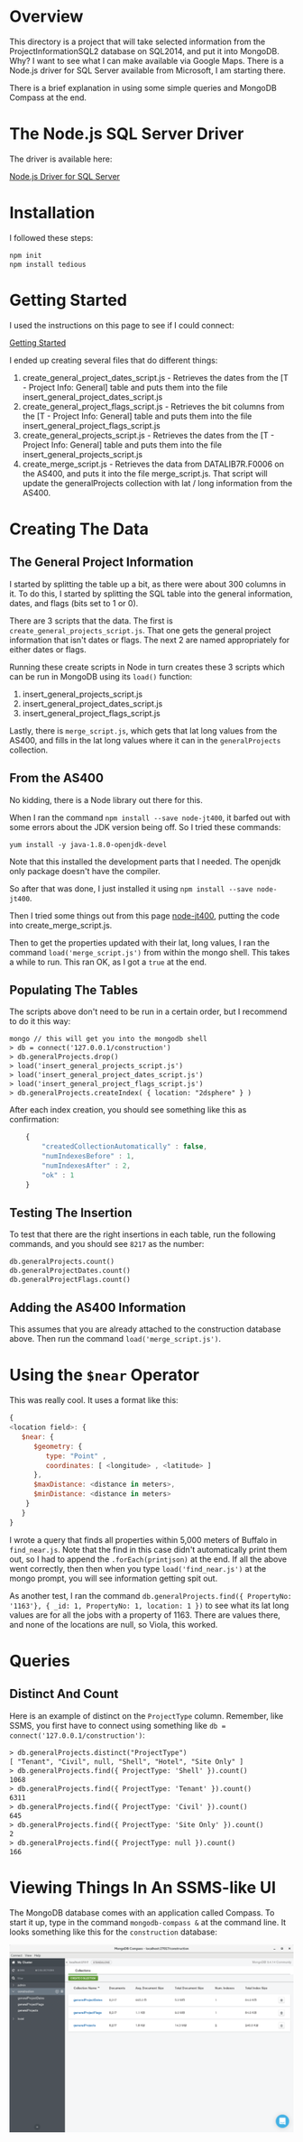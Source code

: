 # Overview

This directory is a project that will take selected information from the ProjectInformationSQL2 database
on SQL2014, and put it into MongoDB. Why? I want to see what I can make available via Google Maps. There
is a Node.js driver for SQL Server available from Microsoft, I am starting there.

There is a brief explanation in using some simple queries and MongoDB Compass at
the end.

# The Node.js SQL Server Driver

The driver is available here:

[Node.js Driver for SQL Server](https://docs.microsoft.com/en-us/sql/connect/node-js/node-js-driver-for-sql-server?view=sql-server-2017)

# Installation

I followed these steps:

    npm init
    npm install tedious

# Getting Started

I used the instructions on this page to see if I could connect:

[Getting Started](http://tediousjs.github.io/tedious/getting-started.html)

I ended up creating several files that do different things:

1. create_general_project_dates_script.js - Retrieves the dates from the [T - Project Info: General] table
and puts them into the file insert_general_project_dates_script.js
1. create_general_project_flags_script.js - Retrieves the bit columns from the [T - Project Info: General] table
and puts them into the file insert_general_project_flags_script.js
1. create_general_projects_script.js - Retrieves the dates from the [T - Project Info: General] table and
puts them into the file insert_general_projects_script.js
1. create_merge_script.js - Retrieves the data from DATALIB7R.F0006 on the AS400, and puts it into the file
merge_script.js. That script will update the generalProjects collection with lat / long information from the
AS400.

# Creating The Data

## The General Project Information

I started by splitting the table up a bit, as there were about 300 columns in it.
To do this, I started by splitting the SQL table into the general information,
dates, and flags (bits set to 1 or 0).

There are 3 scripts that the data. The first is `create_general_projects_script.js`.
That one gets the general project information that isn't dates or flags. The
next 2 are named appropriately for either dates or flags.

Running these create scripts in Node in turn creates these 3 scripts which can be run in MongoDB using its `load()` function:

1. insert_general_projects_script.js
1. insert_general_project_dates_script.js
1. insert_general_project_flags_script.js

Lastly, there is `merge_script.js`, which gets that lat long values from the AS400,
and fills in the lat long values where it can in the `generalProjects` collection.

## From the AS400

No kidding, there is a Node library out there for this.

When I ran the command `npm install --save node-jt400`, it barfed out with some errors about the JDK
version being off. So I tried these commands:

    yum install -y java-1.8.0-openjdk-devel

Note that this installed the development parts that I needed. The openjdk only package doesn't have the
compiler.

So after that was done, I just installed it using `npm install --save node-jt400`.

Then I tried some things out from this page [node-jt400](https://www.npmjs.com/package/node-jt400),
putting the code into create_merge_script.js.

Then to get the properties updated with their lat, long values, I ran the command `load('merge_script.js')`
from within the mongo shell. This takes a while to run. This ran OK, as I got a `true` at the end.

## Populating The Tables

The scripts above don't need to be run in a certain order, but I recommend to do
it this way:

```shell
mongo // this will get you into the mongodb shell
> db = connect('127.0.0.1/construction')
> db.generalProjects.drop()
> load('insert_general_projects_script.js')
> load('insert_general_project_dates_script.js')
> load('insert_general_project_flags_script.js')
> db.generalProjects.createIndex( { location: "2dsphere" } )
```

After each index creation, you should see something like this as confirmation:

```javascript
    {
        "createdCollectionAutomatically" : false,
        "numIndexesBefore" : 1,
        "numIndexesAfter" : 2,
        "ok" : 1
    }
```

## Testing The Insertion

To test that there are the right insertions in each table, run the following
commands, and you should see `8217` as the number:

```shell
db.generalProjects.count()
db.generalProjectDates.count()
db.generalProjectFlags.count()
```

## Adding the AS400 Information

This assumes that you are already attached to the construction database above.
Then run the command `load('merge_script.js')`.

# Using the `$near` Operator

This was really cool. It uses a format like this:

```javascript
{
<location field>: {
   $near: {
      $geometry: {
         type: "Point" ,
         coordinates: [ <longitude> , <latitude> ]
      },
      $maxDistance: <distance in meters>,
      $minDistance: <distance in meters>
    }
   }
}
```

I wrote a query that finds all properties within 5,000 meters of Buffalo in `find_near.js`. Note that
the find in this case didn't automatically print them out, so I had to append the `.forEach(printjson)`
at the end. If all the above went correctly, then then when you type `load('find_near.js')` at the mongo prompt, you will see information getting spit out.

As another test, I ran the command `db.generalProjects.find({ PropertyNo: '1163'}, { _id: 1, PropertyNo: 1, location: 1 })` to see what its lat long values are for all the jobs with a property of 1163.
There are values there, and none of the locations are null, so Viola, this worked.

# Queries

## Distinct And Count

Here is an example of distinct on the `ProjectType` column. Remember, like SSMS, you first have to
connect using something like `db = connect('127.0.0.1/construction')`:

```shell
> db.generalProjects.distinct("ProjectType")
[ "Tenant", "Civil", null, "Shell", "Hotel", "Site Only" ]
> db.generalProjects.find({ ProjectType: 'Shell' }).count()
1068
> db.generalProjects.find({ ProjectType: 'Tenant' }).count()
6311
> db.generalProjects.find({ ProjectType: 'Civil' }).count()
645
> db.generalProjects.find({ ProjectType: 'Site Only' }).count()
2
> db.generalProjects.find({ ProjectType: null }).count()
166
```

# Viewing Things In An SSMS-like UI

The MongoDB database comes with an application called Compass. To start it up,
type in the command `mongodb-compass &` at the command line. It looks something
like this for the `construction` database:

![](compass.png)